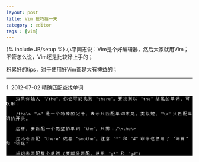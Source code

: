 ```yaml
---
layout: post
title: Vim 技巧每一天
category : editor
tags : [vim]
---
```

{% include JB/setup %}
小平同志说：Vim是个好编辑器，然后大家就用Vim；不管怎么说，Vim还是比较好上手的；

积累好的tips，对于使用好Vim都是大有裨益的；

---

<p />
1.    2012-07-02 精确匹配查找单词
<p />

![Alt text](/images/vim-tips1.png)
